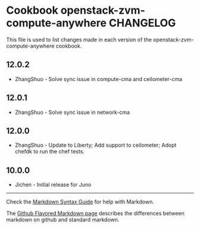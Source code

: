Cookbook openstack-zvm-compute-anywhere CHANGELOG
==================================

This file is used to list changes made in each version of the openstack-zvm-compute-anywhere cookbook.

12.0.2
-----
- ZhangShuo - Solve sync issue in compute-cma and ceilometer-cma

12.0.1
-----
- ZhangShuo - Solve sync issue in network-cma

12.0.0
-----
- ZhangShuo - Update to Liberty; Add support to ceilometer; Adopt chefdk to run the chef tests.

10.0.0
-----
- Jichen - Initial release for Juno

- - -
Check the [Markdown Syntax Guide](http://daringfireball.net/projects/markdown/syntax) for help with Markdown.

The [Github Flavored Markdown page](http://github.github.com/github-flavored-markdown/) describes the differences between markdown on github and standard markdown.

